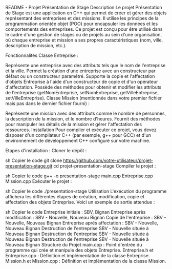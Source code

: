 README - Projet Présentation de Stage
Description
Le projet Présentation de Stage est une application en C++ qui permet de créer et gérer des objets représentant des entreprises et des missions. Il utilise les principes de la programmation orientée objet (POO) pour encapsuler les données et les comportements des entreprises. Ce projet est conçu pour être utilisé dans le cadre d'une gestion de stages ou de projets au sein d'une organisation, où chaque entreprise et mission a ses propres caractéristiques (nom, ville, description de mission, etc.).

Fonctionnalités
Classe Entreprise :

Représente une entreprise avec des attributs tels que le nom de l'entreprise et la ville.
Permet la création d'une entreprise avec un constructeur par défaut ou un constructeur paramétré.
Supporte la copie et l'affectation d'objets Entreprise à l'aide d'un constructeur de copie et d'un opérateur d'affectation.
Possède des méthodes pour obtenir et modifier les attributs de l'entreprise (getNomEntreprise, setNomEntreprise, getVilleEntreprise, setVilleEntreprise).
Classe Mission (mentionnée dans votre premier fichier mais pas dans le dernier fichier fourni) :

Représente une mission avec des attributs comme le nombre de personnes, la description de la mission, et le nombre d'heures.
Fournit des méthodes pour manipuler les détails de la mission et gérer l'affectation des ressources.
Installation
Pour compiler et exécuter ce projet, vous devez disposer d'un compilateur C++ (par exemple, g++ pour GCC) et d'un environnement de développement C++ configuré sur votre machine.

Étapes d'installation :
Cloner le dépôt :

sh
Copier le code
git clone https://github.com/votre-utilisateur/projet-presentation-stage.git
cd projet-presentation-stage
Compiler le projet :

sh
Copier le code
g++ -o presentation-stage main.cpp Entreprise.cpp Mission.cpp
Exécuter le projet :

sh
Copier le code
./presentation-stage
Utilisation
L'exécution du programme affichera les différentes étapes de création, modification, copie et affectation des objets Entreprise. Voici un exemple de sortie attendue :

sh
Copier le code
Entreprise initiale : SBV, Bignan
Entreprise après modification : SBV - Nouvelle, Nouveau Bignan
Copie de l'entreprise : SBV - Nouvelle, Nouveau Bignan
Entreprise après affectation : SBV - Nouvelle, Nouveau Bignan
Destruction de l'entreprise SBV - Nouvelle située à Nouveau Bignan
Destruction de l'entreprise SBV - Nouvelle située à Nouveau Bignan
Destruction de l'entreprise SBV - Nouvelle située à Nouveau Bignan
Structure du Projet
main.cpp : Point d'entrée du programme qui crée et manipule des objets Entreprise.
Entreprise.h et Entreprise.cpp : Définition et implémentation de la classe Entreprise.
Mission.h et Mission.cpp : Définition et implémentation de la classe Mission.
